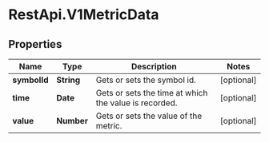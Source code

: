 # RestApi.V1MetricData

## Properties

Name | Type | Description | Notes
------------ | ------------- | ------------- | -------------
**symbolId** | **String** | Gets or sets the symbol id. | [optional] 
**time** | **Date** | Gets or sets the time at which the value is recorded. | [optional] 
**value** | **Number** | Gets or sets the value of the metric. | [optional] 


